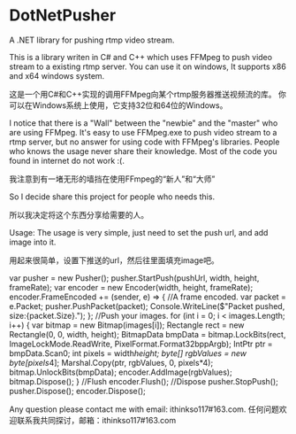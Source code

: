 # DotNetPusher
A .NET library for pushing rtmp video stream.


This is a library writen in C# and C++ which uses FFMpeg to push video stream to a existing rtmp server.
You can use it on windows, It supports x86 and x64 windows system.

这是一个用C#和C++实现的调用FFMpeg向某个rtmp服务器推送视频流的库。
你可以在Windows系统上使用，它支持32位和64位的Windows。

I notice that there is a "Wall" between the "newbie" and the "master" who are using FFMpeg.
It's easy to use FFMpeg.exe to push video stream to a rtmp server, but no answer for using code with FFMpeg's libraries. 
People who knows the usage never share their knowledge.
Most of the code you found in internet do not work :(.

我注意到有一堵无形的墙挡在使用FFmpeg的“新人”和“大师”

So I decide share this project for people who needs this. 

所以我决定将这个东西分享给需要的人。

Usage:
The usage is very simple, just need to set the push url, and add image into it.

用起来很简单，设置下推送的url，然后往里面填充image吧。

var pusher = new Pusher();
pusher.StartPush(pushUrl, width, height, frameRate);
var encoder = new Encoder(width, height, frameRate);
encoder.FrameEncoded += (sender, e) =>
{
	//A frame encoded.
	var packet = e.Packet;
	pusher.PushPacket(packet);
	Console.WriteLine($"Packet pushed, size:{packet.Size}.");
};
//Push your images.
for (int i = 0; i < images.Length; i++)
{
	var bitmap = new Bitmap(images[i]);
	Rectangle rect = new Rectangle(0, 0, width, height);
	BitmapData bmpData = bitmap.LockBits(rect, ImageLockMode.ReadWrite, PixelFormat.Format32bppArgb);
	IntPtr ptr = bmpData.Scan0;
	int pixels = width*height;
	byte[] rgbValues = new byte[pixels*4];
	Marshal.Copy(ptr, rgbValues, 0, pixels*4);
	bitmap.UnlockBits(bmpData);
	encoder.AddImage(rgbValues);
	bitmap.Dispose();
}
 //Flush
encoder.Flush();
//Dispose
pusher.StopPush();
pusher.Dispose();
encoder.Dispose();

Any question please contact me with email: ithinkso117#163.com.
任何问题欢迎联系我共同探讨，邮箱：ithinkso117#163.com
